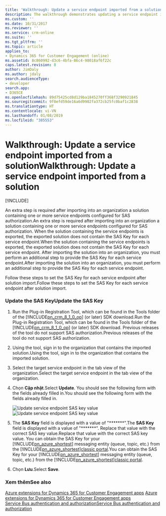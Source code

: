 ```yaml
---
title: 'Walkthrough: Update a service endpoint imported from a solution (Developer Guide for Dynamics 365 for Customer Engagement apps) | MicrosoftDocs'
description: The walkthrough demonstrates updating a service endpoint imported from a solution.
ms.custom: ''
ms.date: 10/31/2017
ms.reviewer: ''
ms.service: crm-online
ms.suite: ''
ms.tgt_pltfrm: ''
ms.topic: article
applies_to:
- Dynamics 365 for Customer Engagement (online)
ms.assetid: 8c860992-d3c6-4bfa-86c4-98018af6f22c
caps.latest.revision: 8
author: JimDaly
ms.author: jdaly
search.audienceType:
- developer
search.app:
- D365CE
ms.openlocfilehash: 89d75425cd8d129ba1845270ff368f3290921845
ms.sourcegitcommit: 9f0efd59de16a6d9902fa372cb25fc0baf1c2838
ms.translationtype: HT
ms.contentlocale: vi-VN
ms.lasthandoff: 01/08/2019
ms.locfileid: "385553"
---
```

# <a name="walkthrough-update-a-service-endpoint-imported-from-a-solution"></a><span data-ttu-id="b50cb-103">Walkthrough: Update a service endpoint imported from a solution</span><span class="sxs-lookup"><span data-stu-id="b50cb-103">Walkthrough: Update a service endpoint imported from a solution</span></span>

[!INCLUDE[](../includes/cc_applies_to_update_9_0_0.md)]

<span data-ttu-id="b50cb-104">An extra step is required after importing into an organization a solution containing one or more service endpoints configured for SAS authorization.</span><span class="sxs-lookup"><span data-stu-id="b50cb-104">An extra step is required after importing into an organization a solution containing one or more service endpoints configured for SAS authorization.</span></span> <span data-ttu-id="b50cb-105">When the solution containing the service endpoints is exported, the exported solution does not contain the SAS Key for each service endpoint.</span><span class="sxs-lookup"><span data-stu-id="b50cb-105">When the solution containing the service endpoints is exported, the exported solution does not contain the SAS Key for each service endpoint.</span></span> <span data-ttu-id="b50cb-106">After importing the solution into an organization, you must perform an additional step to provide the SAS Key for each service endpoint.</span><span class="sxs-lookup"><span data-stu-id="b50cb-106">After importing the solution into an organization, you must perform an additional step to provide the SAS Key for each service endpoint.</span></span>  
  
 <span data-ttu-id="b50cb-107">Follow these steps to set the SAS Key for each service endpoint after solution import.</span><span class="sxs-lookup"><span data-stu-id="b50cb-107">Follow these steps to set the SAS Key for each service endpoint after solution import.</span></span>  
  
### <a name="update-the-sas-key"></a><span data-ttu-id="b50cb-108">Update the SAS Key</span><span class="sxs-lookup"><span data-stu-id="b50cb-108">Update the SAS Key</span></span>  
  
1. <span data-ttu-id="b50cb-109">Run the Plug-in Registration Tool, which can be found in the Tools folder of the [!INCLUDE[pn_crm_8_1_0_op](../includes/pn-crm-8-1-0-op.md)] (or later) SDK download.</span><span class="sxs-lookup"><span data-stu-id="b50cb-109">Run the Plug-in Registration Tool, which can be found in the Tools folder of the [!INCLUDE[pn_crm_8_1_0_op](../includes/pn-crm-8-1-0-op.md)] (or later) SDK download.</span></span> <span data-ttu-id="b50cb-110">Previous releases of the tool do not support SAS authorization.</span><span class="sxs-lookup"><span data-stu-id="b50cb-110">Previous releases of the tool do not support SAS authorization.</span></span>  
  
2. <span data-ttu-id="b50cb-111">Using the tool, sign in to the organization that contains the imported solution.</span><span class="sxs-lookup"><span data-stu-id="b50cb-111">Using the tool, sign in to the organization that contains the imported solution.</span></span>  
  
3. <span data-ttu-id="b50cb-112">Select the target service endpoint in the tab view of the organization.</span><span class="sxs-lookup"><span data-stu-id="b50cb-112">Select the target service endpoint in the tab view of the organization.</span></span>  
  
4. <span data-ttu-id="b50cb-113">Chọn **Cập nhật**.</span><span class="sxs-lookup"><span data-stu-id="b50cb-113">Select **Update**.</span></span> <span data-ttu-id="b50cb-114">You should see the following form with the fields already filled in.</span><span class="sxs-lookup"><span data-stu-id="b50cb-114">You should see the following form with the fields already filled in.</span></span>  
  
   <span data-ttu-id="b50cb-115">![Update service endpoint SAS key value](media/sas-key.PNG "Update service endpoint SAS key value")</span><span class="sxs-lookup"><span data-stu-id="b50cb-115">![Update service endpoint SAS key value](media/sas-key.PNG "Update service endpoint SAS key value")</span></span>  
  
5. <span data-ttu-id="b50cb-116">The **SAS Key** field is displayed with a value of "\*\*\*\*\*\*\*".</span><span class="sxs-lookup"><span data-stu-id="b50cb-116">The **SAS Key** field is displayed with a value of "\*\*\*\*\*\*\*".</span></span>  <span data-ttu-id="b50cb-117">Replace that value with the correct SAS key value.</span><span class="sxs-lookup"><span data-stu-id="b50cb-117">Replace that value with the correct SAS key value.</span></span> <span data-ttu-id="b50cb-118">You can obtain the SAS Key for your [!INCLUDE[pn_azure_shortest](../includes/pn-azure-shortest.md)] messaging entity (queue, topic, etc.) from the [!INCLUDE[pn_azure_shortest](../includes/pn-azure-shortest.md)][classic portal](http://manage.windowsazure.com).</span><span class="sxs-lookup"><span data-stu-id="b50cb-118">You can obtain the SAS Key for your [!INCLUDE[pn_azure_shortest](../includes/pn-azure-shortest.md)] messaging entity (queue, topic, etc.) from the [!INCLUDE[pn_azure_shortest](../includes/pn-azure-shortest.md)][classic portal](http://manage.windowsazure.com).</span></span>  
  
6. <span data-ttu-id="b50cb-119">Chọn **Lưu**.</span><span class="sxs-lookup"><span data-stu-id="b50cb-119">Select **Save**.</span></span>  
  
### <a name="see-also"></a><span data-ttu-id="b50cb-120">Xem thêm</span><span class="sxs-lookup"><span data-stu-id="b50cb-120">See also</span></span>  
 <span data-ttu-id="b50cb-121">[Azure extensions for Dynamics 365 for Customer Engagement apps](azure-extensions.md) </span><span class="sxs-lookup"><span data-stu-id="b50cb-121">[Azure extensions for Dynamics 365 for Customer Engagement apps](azure-extensions.md) </span></span>  
 [<span data-ttu-id="b50cb-122">Service Bus authentication and authorization</span><span class="sxs-lookup"><span data-stu-id="b50cb-122">Service Bus authentication and authorization</span></span>](https://azure.microsoft.com/en-us/documentation/articles/service-bus-authentication-and-authorization/)

